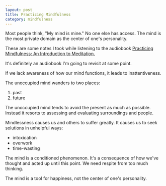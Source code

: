 ```yaml
---
layout: post
title: Practicing Mindfulness
category: mindfulness
---
```


Most people think, "My mind is mine." No one else has access. The mind is the most private domain as the center of one's personality.

<aside>
	<p>These are some notes I took while listening to the audiobook <a href="http://www.audible.com/pd/Self-Development/Practicing-Mindfulness-An-Introduction-to-Meditation-Audiobook/B00DDVQQLA"><i class="fa fa-book"></i> Practicing Mindfulness: An Introduction to Meditation.</a></p>
	<p>It's definitely an audiobook I'm going to revisit at some point.</p>
</aside>

If we lack awareness of how our mind functions, it leads to inattentiveness.

The unoccupied mind wanders to two places:

1. past  
2. future  

The unoccupied mind tends to avoid the present as much as possible. Instead it resorts to assessing and evaluating surroundings and people. 

Mindlessness causes us and others to suffer greatly. It causes us to seek solutions in unhelpful ways:  

* intoxication  
* overwork  
* time-wasting  

The mind is a conditioned phenomenon. It's a consequence of how we've thought and acted up until this point. We need respite from too much thinking. 

The mind is a tool for happiness, not the center of one's personality.